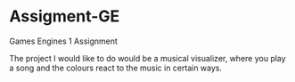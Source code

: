 # Assigment-GE
Games Engines 1 Assignment

The project I would like to do would be a musical visualizer, where you play a song and the colours react to the music in certain ways.
